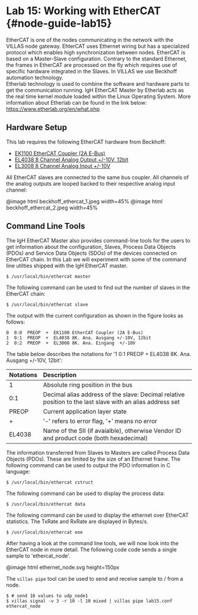 # Lab 15: Working with EtherCAT {#node-guide-lab15}

EtherCAT is one of the nodes communicating in the network with the VILLAS node gateway. EhterCAT uses Ethernet wiring but has a specialized protocol which enables high synchronization between nodes. EtherCAT is based on a Master-Slave configuration. Contrary to the standard Ethernet, the frames in EtherCAT are processed on the fly which requires use of specific hardware integrated in the Slaves. In VILLAS we use Beckhoff automation technology.  
Etherlab technology is used to combine the software and hardware parts to get the communication running. IgH EtherCAT Master by Etherlab acts as the real time kernel module loaded within the Linux Operating System.
More information about Etherlab can be found in the link below: 
https://www.etherlab.org/en/what.php

## Hardware Setup

This lab requires the following EtherCAT hardware from Beckhoff:

- [EK1100 EtherCAT Coupler (2A E-Bus)](https://www.beckhoff.com/english.asp?ethercat/ek1100.htm)
- [EL4038 8 Channel Analog Output +/-10V, 12bit](https://www.beckhoff.com/english.asp?ethercat/el4038.htm)
- [EL3008 8 Channel Analog Input  +/-10V](https://www.beckhoff.com/english.asp?ethercat/el3008.htm)

All EtherCAT slaves are connected to the same bus coupler. All channels of the analog outputs are looped backed to their respective analog input channel:

@image html beckhoff_ethercat_1.jpeg width=45%
@image html beckhoff_ethercat_2.jpeg width=45%

## Command Line Tools

The IgH EtherCAT Master also provides command-line tools for the users to get information about the configuration, Slaves, Process Data Objects (PDOs) and Service Data Objects (SDOs) of the devices connected on EtherCAT chain. In this Lab we will experiment with some of the command line utilties shipped with the IgH EtherCAT master.

```
$ /usr/local/bin/ethercat master
```

The following command can be used to find out the number of slaves in the EtherCAT chain: 

```
$ /usr/local/bin/ethercat slave
```
The output with the current configuration as shown in the figure looks as follows: 

```
0  0:0  PREOP  +  EK1100 EtherCAT Coupler (2A E-Bus)
1  0:1  PREOP  +  EL4038 8K. Ana. Ausgang +/-10V, 12bit
2  0:2  PREOP  +  EL3008 8K. Ana. Eingang  +/-10V
```
The table below describes the notations for '1  0:1  PREOP  +  EL4038 8K. Ana. Ausgang +/-10V, 12bit':

| Notations	| Description |
| :---	| :--- |
| 1 | Absolute ring position in the bus |
| 0:1 | Decimal alias address of the slave: Decimal relative position to the last slave with an alias address set  |
| PREOP | Current application layer state |
| + | '-' refers to error flag, '+' means no error |
| EL4038 | Name of the SII (if avaialble), otherwise Vendor ID and product code (both hexadecimal) |

The information transferred from Slaves to Masters are called Process Data Objects (PDOs). These are limited by the size of an Ethernet frame. 
The following command can be used to output the PDO information in C language: 

```
$ /usr/local/bin/ethercat cstruct
```
The following command can be used to display the process data:

```
$ /usr/local/bin/ethercat data
```
The following command can be used to display the ethernet over EtherCAT statistics. The TxRate and RxRate are displayed in Bytes/s.

```
$ /usr/local/bin/ethercat eoe
```
After having a look at the command line tools, we will now look into the EtherCAT node in more detail. 
The following code code sends a single sample to 'ethercat_node'.

@image html ethernet_node.svg height=150px

The `villas pipe` tool can be used to send and receive sample to / from a node.

```
$ # send 10 values to udp_node1
$ villas signal -v 3 -r 10 -l 10 mixed | villas pipe lab15.conf ethercat_node
```
